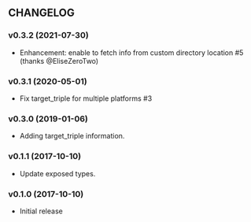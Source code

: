 ## CHANGELOG

### v0.3.2 (2021-07-30)

* Enhancement: enable to fetch info from custom directory location #5 (thanks @EliseZeroTwo)

### v0.3.1 (2020-05-01)

* Fix target_triple for multiple platforms #3

### v0.3.0 (2019-01-06)

* Adding target_triple information.

### v0.1.1 (2017-10-10)

* Update exposed types.

### v0.1.0 (2017-10-10)

* Initial release
